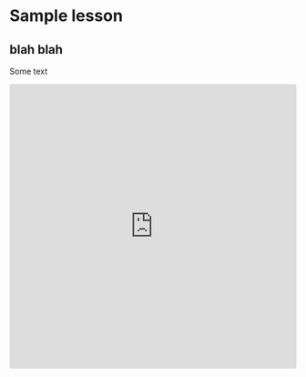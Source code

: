 # Sample lesson

## blah blah

<p>Some text</p>

<iframe src="https://codesandbox.io/p/devbox/holy-wind-t3vfhv?embed=1&file=%2Fmain.py"
     style="width:100%; height: 500px; border:0; border-radius: 4px; overflow:hidden;"
     title="holy-wind"
     allow="accelerometer; ambient-light-sensor; camera; encrypted-media; geolocation; gyroscope; hid; microphone; midi; payment; usb; vr; xr-spatial-tracking"
     sandbox="allow-forms allow-modals allow-popups allow-presentation allow-same-origin allow-scripts"
   ></iframe>

